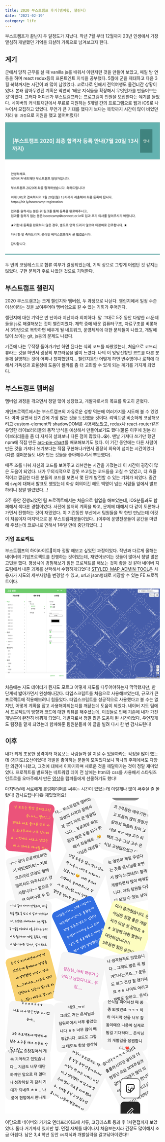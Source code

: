 ```yaml
---
title: 2020 부스트캠프 후기(멤버쉽, 챌린지)
date: '2021-02-19'
category: life
---
```


부스트캠프가 끝난지 두 달정도가 지났다. 작년 7월 부터 12월까지 23년 인생에서 가장 열심히 개발했던 기억을 되샬려 기록으로 남겨보고자 한다.

## 계기

군에서 당직 근무를 설 때 vanilla js를 배워서 이런저런 것을 만들어 보았고, 매일 밤 연등을 하며 react redux등의 프론트엔트 지식을 공부했다. 5월에 군을 제대하고 다음 3월 복학까지는 시간이 꽤 많이 남았었다. 코로나로 인해서 전역여행도 물건너간 상황이었다. 본래 잡아두었던 계획은 막연히 '배운 지식들을 확장해서 무엇인가를 만들어보는 것'이었다. 그러다 어디선가 부스트캠프라는 프로그램이 인원을 모집한다는 얘기를 들었다. 네이버의 커넥트재단에서 무료로 지원하는 5개월 간의 프로그램으로 웹과 iOS로 나누어서 모집하고 있었다. 무언가 큰 기대를 했다기 보다는 복학까지 시간이 많이 비었던지라 `웹 과정`으로 지원을 했고 붙어버렸다!

![pass](https://raw.githubusercontent.com/qkrdmstlr3/devlog/main/posts/contents/life/images/pass.png)

두 번의 코딩테스트로 합류 여부가 결정되었는데, 기억 상으로 그렇게 어렵던 것 같지는 않았다. 구현 문제가 주로 나왔던 것으로 기억한다.

## 부스트캠프 챌린지

2020 부스트캠프는 크게 챌린지와 멤버쉽, 두 과정으로 나뉜다. 챌린지에서 일정 수준 이상이라는 것을 보여주어야 멤버쉽으로 갈 수 있는 기회가 주어진다.

챌린지에 대한 기억은 반 년이라 지난지라 희미하다. 말 그대로 5주 동안 다양한 cs문제들을 js로 해결해보는 것이 챌린지였다. 재학 중에 배운 컴퓨터구조, 자료구조를 비롯해서 3학년으로 복학하면 배우게 될 네트워크, 운영체제에 대한 문제들이 나왔고, 개발에 많이 쓰이는 git, js등의 문제도 나왔다.

기존에 나는 무작정 돌아가기만 하면 된다는 식의 코드를 짜왔었는데, 처음으로 코드리뷰라는 것을 하면서 굉장히 부끄러움을 많이 느꼈다. 나의 이 엉망진창인 코드를 다른 분들께 설명하는 것이 어찌나 창피했던지... 챌린지동안 어떻게 하면 변수명이나 로직에 대해서 가독성과 효율성에 도움이 될까를 좀 더 고민할 수 있게 되는 계기를 가지게 되었다.

## 부스트캠프 멤버쉽

멤버쉽 과정을 겪으면서 정말 많이 성장했고, 개발자로서의 목표를 확고히 굳혔다.

개인프로젝트에서는 부스트캠프의 자유로운 성향 덕분에 여러가지를 시도해 볼 수 있었다. 아마 살면서 단기간에 가장 많은 것을 도전했을 것이다. 리액트랑 비슷하게 코딩해보려고 custom-element와 shadowDOM를 사용해보았고, redux나 react-router같은 유명한 라이브러리들의 동작 방식을 예상해서 만들어보기도 했다(물론 이후에 원본 라이브러리들을 좀 더 자세히 살펴보니 다른 점이 많았다..😭). 맨날 가져다 쓰기만 했던 npm에 직접 만든 [arc-pie-chart](https://www.npmjs.com/package/arc-pie-chart)를 배포해보기도 했다. 이 기간 동안에는 다른 사람이 만든 것을 가져다 쓰기보다는 직접 구현해나가면서 굉장히 의욕이 넘치는 시간이었다(다른 캠퍼분들도 내가 만든 것들을 좋아해주셔서 뿌듯했다).

매주 조를 나눠 자신의 코드를 보여주고 리뷰받는 시간을 가졌는데 이 시간이 굉장히 많은 도움이 되었다. 내가 무의식적으로 잘못 쓰고있는 코드들을 고칠 수 있었고, 더 효율적이고 깔끔한 다른 분들의 코드를 보면서 몇 단계 발전할 수 있는 기회가 되었다. 중간에 svg에 대해서 발표도 했었는데 화상 회의이긴 해도 백명이 넘는 사람들 앞에서 발표하려니 정말 떨렸었다...!

3주 동안 진행되었던 팀 프로젝트에서는 처음으로 협업을 해보았는데, iOS분들과도 함께해서 색다른 경험이었다. 사전에 철저히 계획을 짜고, 문제에 대해서 다 같이 토론해나가면서 진행하는 것이 재밌었다. 이 기간동안 부산에서 팀원들을 딱 한번 만났는데 이것이 처음이자 마지막으로 본 부스트캠퍼분들이었다...(이후에 운영진분들이 공간을 마련해 주셨는데 코로나로 인해서 1주일 만에 중단되었다...)

### 기업 프로젝트

부스트캠프의 하이라이트🌟이자 정말 해보고 싶었던 과정이었다. 작년과 다르게 올해는 네이버의 기업프로젝트를 진행하는 것이었는데, 재밌어보이는 것들이 많아서 정말 많은 고민을 했다. 평상시에 경험해보기 힘든 프로젝트를 해보는 것이 좋을 것 같아 네이버 지도팀에서 내준 과제를 선택해서 수행하게되었다! [STYLED-MAP-ADMIN-TOOL](https://github.com/boostcamp-2020/Project08-A-Styled-Map-Admin-Tool)은 사용자가 지도의 세부사항을 변경할 수 있고, url과 json형태로 저장할 수 있는 FE 프로젝트이다.

![styled-map-admin-tool](https://raw.githubusercontent.com/qkrdmstlr3/devlog/main/posts/contents/life/images/styled-map-admin-tool.png)

처음에는 지도 데이터가 뭔지도 모르고 어떻게 지도를 다루어야하는지 막막했지만, 한 단계씩 밟아가면서 완성해나갔다. 타입스크립트를 처음으로 사용해보았는데, 규모가 큰 프로젝트에 적용해보려니 힘들었다. 타입스크립트를 성공적으로 사용했다고 볼 수는 없지만, 어떻게 계획을 잡고 사용해야되는지를 깨닫는데 도움이 되었다. 네이버 지도 팀에서 프로젝트의 방향과 코드에 대한 리뷰를 해주셨는데, 이것들로 인해 기존에 내가 가진 개발론이 완전히 바뀌게 되었다. 개발자로서 정말 많은 도움이 된 시간이었다. 우연찮게도 팀장을 맡게 되었는데 함께해준 팀원분들께 이 글을 빌려 다시 한 번 감사드린다!

## 이후

내가 되게 조용한 성격이라 처음보는 사람들과 잘 지낼 수 있을까라는 걱정을 많이 했는데 (경기도)오산이었다! 개발을 좋아하는 분들이 모여있다보니 하나의 주제에서도 다양한 의견이 나왔고, 그것에 대해서 이야기하며 새로운 것을 깨달아가는 것이 정말 재미있었다. 프로젝트를 발표하는 네트워킹 데이 전 날에는 html과 css를 사용해서 스타워즈 인트로를 오마주해서 만든 [영상](https://www.facebook.com/boostcamp.official/videos/424271828755912/)을 캠퍼들에게 선물하기도 했다!

마지막날에 서로에게 롤링페이퍼를 써주는 시간이 있었는데 이렇게나 많이 써주실 줄 몰랐다! 감사드립니다😄 재밌었어요!
![rollingpaper](https://raw.githubusercontent.com/qkrdmstlr3/devlog/main/posts/contents/life/images/rollingpaper.png)

여담으로 네이버와 카카오 엔터프라이즈에 서류, 코딩테스트 통과 후 1차면접까지 보았었다. 둘다 거기까지 였지만 헿. 면접 자체를 태어나서 처음보는지라 긴장도 많이해서 조금 아쉽다. 남은 3,4 학년 동안 cs지식과 개발실력을 갈고닦아야겠다!!
